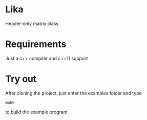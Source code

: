 # Lika
Header-only matrix class

# Requirements
Just a c++ compiler and c++11 support

# Try out
After cloning the project, just enter the examples folder and type

    make

to build the example program.
